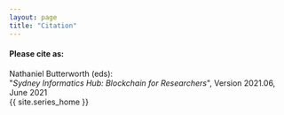 ```yaml
---
layout: page
title: "Citation"
---
```


#### Please cite as:

Nathaniel Butterworth (eds):   
"_Sydney Informatics Hub: Blockchain for Researchers_", Version 2021.06, June 2021   
{{ site.series_home }}

<br>

